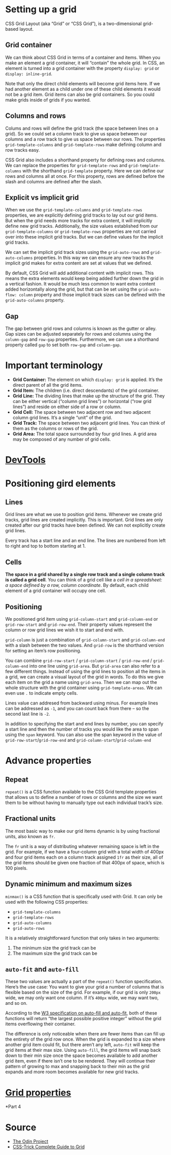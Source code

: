 # Setting up a grid

CSS Grid Layout (aka “Grid” or “CSS Grid”), is a two-dimensional grid-based layout.

## Grid container

We can think about CSS Grid in terms of a container and items. When you make an element a grid container, it will “contain” the whole grid. In CSS, an element is turned into a grid container with the property `display: grid` or `display: inline-grid`.

Note that only the direct child elements will become grid items here. If we had another element as a child under one of these child elements it would not be a grid item. Grid items can also be grid containers. So you could make grids inside of grids if you wanted.

## Columns and rows

Colums and rows will define the grid track (the space between lines on a grid). So we could set a column track to give us space between our columns and a row track to give us space between our rows. The properties `grid-template-columns` and `grid-template-rows` make defining column and row tracks easy.

CSS Grid also includes a shorthand property for defining rows and columns. We can replace the properties for `grid-template-rows` and `grid-template-columns` with the shorthand `grid-template` property. Here we can define our rows and columns all at once. For this property, rows are defined before the slash and columns are defined after the slash.

## Explicit vs implicit grid

When we use the `grid-template-columns` and `grid-template-rows` properties, we are explicitly defining grid tracks to lay out our grid items. But when the grid needs more tracks for extra content, it will implicitly define new grid tracks. Additionally, the size values established from our `grid-template-columns` or `grid-template-rows` properties are not carried over into these implicit grid tracks. But we can define values for the implicit grid tracks.

We can set the implicit grid track sizes using the `grid-auto-rows` and `grid-auto-columns` properties. In this way we can ensure any new tracks the implicit grid makes for extra content are set at values that we defined.

By default, CSS Grid will add additional content with implicit rows. This means the extra elements would keep being added further down the grid in a vertical fashion. It would be much less common to want extra content added horizontally along the grid, but that can be set using the `grid-auto-flow: column` property and those implicit track sizes can be defined with the `grid-auto-columns` property.

## Gap

The gap between grid rows and columns is known as the gutter or alley. Gap sizes can be adjusted separately for rows and columns using the `column-gap` and `row-gap` properties. Furthermore, we can use a shorthand property called `gap` to set both `row-gap` and `column-gap`.

# Important terminology

- **Grid Container:** The element on which `display: grid` is applied. It’s the direct parent of all the grid items.
- **Grid Item:** The children (i.e. direct descendants) of the grid container.
- **Grid Line:** The dividing lines that make up the structure of the grid. They can be either vertical (“column grid lines”) or horizontal (“row grid lines”) and reside on either side of a row or column.
- **Grid Cell:** The space between two adjacent row and two adjacent column grid lines. It’s a single “unit” of the grid.
- **Grid Track:** The space between two adjacent grid lines. You can think of them as the columns or rows of the grid.
- **Grid Area:** The total space surrounded by four grid lines. A grid area may be composed of any number of grid cells.

# [DevTools](https://developer.chrome.com/docs/devtools/css/grid/)

# Positioning gird elements

## Lines

Grid lines are what we use to position grid items. Whenever we create grid tracks, grid lines are created implicitly. This is important. Grid lines are only created after our grid tracks have been defined. We can not explicitly create grid lines.

Every track has a start line and an end line. The lines are numbered from left to right and top to bottom starting at 1.

## Cells

**The space in a grid shared by a single row track and a single column track is called a grid cell**. You can think of a grid cell like a _cell in a spreadsheet: a space defined by a row, column coordinate_. By default, each child element of a grid container will occupy one cell.

## Positioning

We positioned grid item using `grid-column-start` and `grid-column-end` or `grid-row-start` and `grid-row-end`. Their property values represent the column or row grid lines we wish it to start and end with.

`grid-column` is just a combination of `grid-column-start` and `grid-column-end` with a slash between the two values. And `grid-row` is the shorthand version for setting an item’s row positioning.

You can combine `grid-row-start` / `grid-column-start` / `grid-row-end` / `grid-column-end` into one line using `grid-area`. But `grid-area` can also refer to a few different things. Instead of using the grid lines to position all the items in a grid, we can create a visual layout of the grid in words. To do this we give each item on the grid a name using `grid-area`. Then we can map out the whole structure with the grid container using `grid-template-areas`. We can even use `.` to indicate empty cells.

Lines value can addresed from backward using minus. For example lines can be addressed as `-1`, and you can count back from there – so the second last line is `-2`.

In addition to specifying the start and end lines by number, you can specify a start line and then the number of tracks you would like the area to span using the `span` keyword. You can also use the span keyword in the value of `grid-row-start`/`grid-row-end` and `grid-column-start`/`grid-column-end`

# Advance properties

## Repeat

`repeat()` is a CSS function available to the CSS Grid template properties that allows us to define a number of rows or columns and the size we want them to be without having to manually type out each individual track’s size.

## Fractional units

The most basic way to make our grid items dynamic is by using fractional units, also known as `fr`.

The `fr` unit is a way of distributing whatever remaining space is left in the grid. For example, if we have a four-column grid with a total width of 400px and four grid items each on a column track assigned `1fr` as their size, all of the grid items should be given one fraction of that 400px of space, which is 100 pixels.

## Dynamic minimum and maximum sizes

`minmax()` is a CSS function that is specifically used with Grid. It can only be used with the following CSS properties:

- `grid-template-columns`
- `grid-template-rows`
- `grid-auto-columns`
- `grid-auto-rows`

It is a relatively straightforward function that only takes in two arguments:

1. The minimum size the grid track can be
1. The maximum size the grid track can be

## `auto-fit` and `auto-fill`

These two values are actually a part of the `repeat()` function specification. Here’s the use case: You want to give your grid a number of columns that is flexible based on the size of the grid. For example, if our grid is only `200px` wide, we may only want one column. If it’s `400px` wide, we may want two, and so on.

According to the [W3 specification on auto-fill and auto-fit](https://www.w3.org/TR/css-grid-1/#auto-repeat), both of these functions will return “the largest possible positive integer” without the grid items overflowing their container.

The difference is only noticeable when there are fewer items than can fill up the entirety of the grid row once. When the grid is expanded to a size where another grid item could fit, but there aren’t any left, `auto-fit` will keep the grid items at their max size. Using `auto-fill`, the grid items will snap back down to their min size once the space becomes available to add another grid item, even if there isn’t one to be rendered. They will continue their pattern of growing to max and snapping back to their min as the grid expands and more room becomes available for new grid tracks.

# [Grid properties](https://css-tricks.com/snippets/css/complete-guide-grid/#aa-grid-properties)

\*Part 4

# Source

- [The Odin Project](https://www.theodinproject.com/)
- [CSS-Trick Complete Guide to Grid](https://css-tricks.com/snippets/css/complete-guide-grid/)
